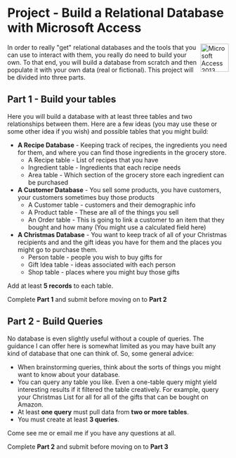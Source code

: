# Project - Build a Relational Database with Microsoft Access

<a title="By Micrososft [Public domain], via Wikimedia Commons" href="https://commons.wikimedia.org/wiki/File%3AMicrosoft_Access_2013_logo.svg"><img width="64" alt="Microsoft Access 2013 logo" src="https://upload.wikimedia.org/wikipedia/commons/thumb/3/37/Microsoft_Access_2013_logo.svg/64px-Microsoft_Access_2013_logo.svg.png" style="float:right;"/></a>

In order to really "get" relational databases and the tools that you can use to interact with them, you really do need to build your own. To that end, you will build a database from scratch and then populate it with your own data \(real or fictional\).  This project will be divided into three parts.

## Part 1 - Build your tables

Here you will build a database with at least three tables and two relationships between them. Here are a few ideas \(you may use these or some other idea if you wish\) and possible tables that you might build:

* **A Recipe Database** - Keeping track of recipes, the ingredients you need for them, and where you can find those ingredients in the grocery store.
  * A Recipe table - List of recipes that you have
  * Ingredient table - Ingredients that each recipe needs
  * Area table - Which section of the grocery store each ingredient can be purchased
* **A Customer Database** - You sell some products, you have customers, your customers sometimes buy those products
  * A Customer table - customers and their demographic info
  * A Product table - These are all of the things you sell
  * An Order table - This is going to link a customer to an item that they bought and how many \(You might use a calculated field here\)
* **A Christmas Database** - You want to keep track of all of your Christmas recipients and and the gift ideas you have for them and the places you might go to purchase them.
  * Person table - people you wish to buy gifts for
  * Gift Idea table - ideas associated with each person
  * Shop table - places where you might buy those gifts

Add at least **5 records** to each table.

Complete **Part 1** and submit before moving on to **Part 2**

## Part 2 - Build Queries

No database is even slightly useful without a couple of queries. The guidance I can offer here is somewhat limited as you may have built any kind of database that one can think of. So, some general advice:

* When brainstorming queries, think about the sorts of things you might want to know about your database.
* You can query any table you like. Even a one-table query might yield interesting results if it filtered the table creatively. For example, query your Christmas List for all for all of the gifts that can be bought on Amazon.
* At least **one query** must pull data from **two or more tables**.
* You must create at least **3 queries**.

Come see me or email me if you have any questions at all.

Complete **Part 2** and submit before moving on to **Part 3**
